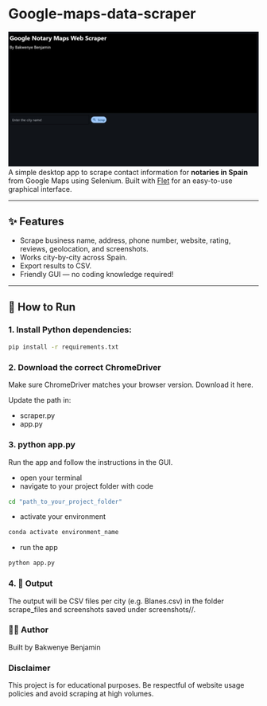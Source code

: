 # Google-maps-data-scraper

![Scraper](source/front_page.jpg)
A simple desktop app to scrape contact information for **notaries in Spain** from Google Maps using Selenium. Built with [Flet](https://flet.dev) for an easy-to-use graphical interface. 

---

## ✨ Features

- Scrape business name, address, phone number, website, rating, reviews, geolocation, and screenshots.
- Works city-by-city across Spain.
- Export results to CSV.
- Friendly GUI — no coding knowledge required!

---

## 🚀 How to Run

### 1. Install Python dependencies:

```bash
pip install -r requirements.txt
```

### 2. Download the correct ChromeDriver
Make sure ChromeDriver matches your browser version. Download it here.

Update the path in:
- scraper.py
- app.py

### 3. python app.py
Run the app and follow the instructions in the GUI.
- open your terminal
- navigate to your project folder with code 
``` bash
cd "path_to_your_project_folder"
```
- activate your environment
```bash
conda activate environment_name
```
- run the app
```bash
python app.py
```


### 4. 📁 Output
The output will be CSV files per city (e.g. Blanes.csv) in the folder scrape_files and screenshots saved under screenshots/<city>/.

### 👨‍💻 Author
Built by Bakwenye Benjamin

### Disclaimer
This project is for educational purposes. Be respectful of website usage policies and avoid scraping at high volumes.
